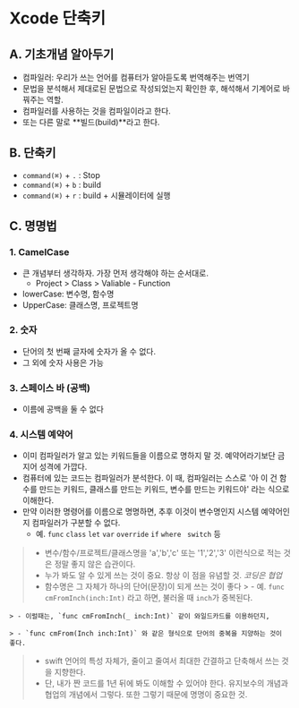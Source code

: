 # Xcode 단축키

## A. 기초개념 알아두기

- 컴파일러: 우리가 쓰는 언어를 컴퓨터가 알아듣도록 번역해주는 번역기
- 문법을 분석해서 제대로된 문법으로 작성되었는지 확인한 후, 해석해서 기계어로 바꿔주는 역할.
- 컴파일러를 사용하는 것을 컴파일이라고 한다. 
- 또는 다른 말로 **빌드(build)**라고 한다.

## B. 단축키

- `command(⌘)` + `.` : Stop
- `command(⌘)` + `b` : build
- `command(⌘)` + `r` : build + 시뮬레이터에 실행

## C. 명명법

### 1. CamelCase

- 큰 개념부터 생각하자. 가장 먼저 생각해야 하는 순서대로.
	- Project > Class > Valiable - Function
- lowerCase: 변수명, 함수명
- UpperCase: 클래스명, 프로젝트명

### 2. 숫자

- 단어의 첫 번째 글자에 숫자가 올 수 없다. 
- 그 외에 숫자 사용은 가능

### 3. 스페이스 바 (공백)

- 이름에 공백을 둘 수 없다

### 4. 시스템 예약어

- 이미 컴파일러가 알고 있는 키워드들을 이름으로 명하지 말 것. 예약어라기보단 금지어 성격에 가깝다.
- 컴퓨터에 있는 코드는 컴파일러가 분석한다. 이 때, 컴파일러는 스스로 '아 이 건 함수를 만드는 키워드, 클래스를 만드는 키워드, 변수를 만드는 키워드야' 라는 식으로 이해한다.
- 만약 이러한 명령어를 이름으로 명명하면, 추후 이것이 변수명인지 시스템 예약어인지 컴파일러가 구분할 수 없다.
	- 예. `func` `class` `let` `var` `override` `if` `where` ` switch` 등

> - 변수/함수/프로젝트/클래스명을 'a','b','c' 또는 '1','2','3' 이런식으로 적는 것은 정말 좋지 않은 습관이다.
> - 누가 봐도 알 수 있게 쓰는 것이 중요. 항상 이 점을 유념할 것. *코딩은 협업*
> - 함수명은 그 자체가 하나의 단어(문장)이 되게 쓰는 것이 좋다
	> - 예. `func cmFromInch(inch:Int)` 라고 하면, 불러올 때 `inch`가 중복된다.
	
	> - 이럴때는, `func cmFromInch(_ inch:Int)` 같이 와일드카드를 이용하던지,
	
	> - `func cmFrom(Inch inch:Int)` 와 같은 형식으로 단어의 중복을 지양하는 것이 좋다.
> - swift	언어의 특성 자체가, 줄이고 줄여서 최대한 간결하고 단축해서 쓰는 것을 지향한다.
> - 단, 내가 짠 코드를 1년 뒤에 봐도 이해할 수 있어야 한다. 유지보수의 개념과 협업의 개념에서 그렇다. 또한 그렇기 때문에 명명이 중요한 것.
	